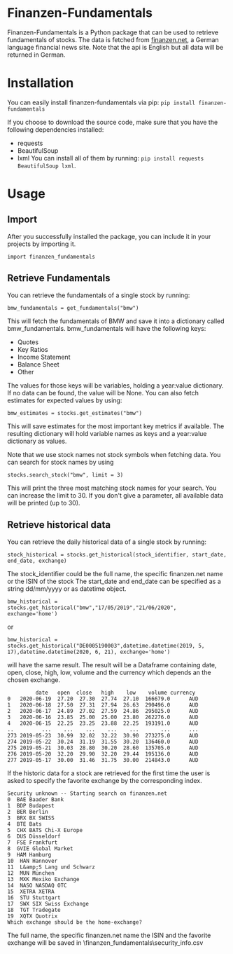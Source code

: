 # Finanzen-Fundamentals
Finanzen-Fundamentals is a Python package that can be used to retrieve fundamentals of stocks. The data is fetched from [finanzen.net](https://www.finanzen.net), a German language financial news site. Note that the api is English but all data will be returned in German.

# Installation
You can easily install finanzen-fundamentals via pip: `pip install finanzen-fundamentals`

If you choose to download the source code, make sure that you have the following dependencies installed:
* requests
* BeautifulSoup
* lxml
You can install all of them by running: `pip install requests BeautifulSoup lxml`.

# Usage
## Import
After you successfully installed the package, you can include it in your projects by importing it.

```import finanzen_fundamentals```

## Retrieve Fundamentals
You can retrieve the fundamentals of a single stock by running: 

```bmw_fundamentals = get_fundamentals("bmw")```

This will fetch the fundamentals of BMW and save it into a dictionary called bmw_fundamentals.
bmw_fundamentals will have the following keys:
* Quotes
* Key Ratios
* Income Statement
* Balance Sheet
* Other

The values for those keys will be variables, holding a year:value dictionary. If no data can be found, the value will be None.
You can also fetch estimates for expected values by using:

```bmw_estimates = stocks.get_estimates("bmw")```

This will save estimates for the most important key metrics if available. The resulting dictionary will hold variable names as keys and a year:value dictionary as values.

Note that we use stock names not stock symbols when fetching data. You can search for stock names by using

```stocks.search_stock("bmw", limit = 3)```

This will print the three most matching stock names for your search. You can increase the limit to 30. If you don't give a parameter, all available data will be printed (up to 30).

## Retrieve historical data
You can retrieve the daily historical data of a single stock by running: 

```stock_historical = stocks.get_historical(stock_identifier, start_date, end_date, exchange) ```

The stock_identifier could be the full name, the specific finanzen.net name or the ISIN of the stock
The start_date and end_date can be specified as a string dd/mm/yyyy or as datetime object.

```bmw_historical = stocks.get_historical("bmw","17/05/2019","21/06/2020", exchange='home') ```

or

```bmw_historical = stocks.get_historical("DE0005190003",datetime.datetime(2019, 5, 17),datetime.datetime(2020, 6, 21), exchange='home') ```

will have the same result.
The result will be a Dataframe containing date, open, close, high, low, volume and the currency which depends an the chosen exchange.
```
         date   open  close   high    low    volume currency
0   2020-06-19  27.20  27.30  27.74  27.10  166679.0      AUD
1   2020-06-18  27.50  27.31  27.94  26.63  290496.0      AUD
2   2020-06-17  24.89  27.02  27.59  24.86  295025.0      AUD
3   2020-06-16  23.85  25.00  25.00  23.80  262276.0      AUD
4   2020-06-15  22.25  23.25  23.88  22.25  193191.0      AUD
..         ...    ...    ...    ...    ...       ...      ...
273 2019-05-23  30.99  32.02  32.22  30.90  273275.0      AUD
274 2019-05-22  30.24  31.19  31.55  30.20  136460.0      AUD
275 2019-05-21  30.03  28.80  30.20  28.60  135705.0      AUD
276 2019-05-20  32.20  29.90  32.20  29.44  195136.0      AUD
277 2019-05-17  30.00  31.46  31.75  30.00  214843.0      AUD
````

If the historic data for a stock are retrieved for the first time the user is asked to specify the favorite exchange by the corresponding index.

```
Security unknown -- Starting search on finanzen.net
0  BAE Baader Bank
1  BDP Budapest
2  BER Berlin
3  BRX BX SWISS
4  BTE Bats
5  CHX BATS Chi-X Europe
6  DUS Düsseldorf
7  FSE Frankfurt
8  GVIE Global Market
9  HAM Hamburg
10  HAN Hannover
11  L&amp;S Lang und Schwarz
12  MUN München
13  MXK Mexiko Exchange
14  NASO NASDAQ OTC
15  XETRA XETRA
16  STU Stuttgart
17  SWX SIX Swiss Exchange
18  TGT Tradegate
19  XQTX Quotrix
Which exchange should be the home-exchange?
```
The full name, the specific finanzen.net name the ISIN and the favorite exchange will be saved in \finanzen_fundamentals\security_info.csv